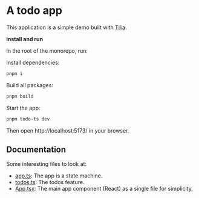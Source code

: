 # A todo app

This application is a simple demo built with
[Tilia](https://github.com/tiliajs/tilia/blob/main/README.md).

**install and run**

In the root of the monorepo, run:

Install dependencies:

```sh
pnpm i
```

Build all packages:

```sh
pnpm build
```

Start the app:

```sh
pnpm todo-ts dev
```

Then open http://localhost:5173/ in your browser.

## Documentation

Some interesting files to look at:

- [app.ts](./src/domain/feature/app.ts): The app is a state machine.
- [todos.ts](./src/domain/feature/todos/todos.ts): The todos feature.
- [App.tsx](./src/App.tsx): The main app component (React) as a single file for simplicity.

